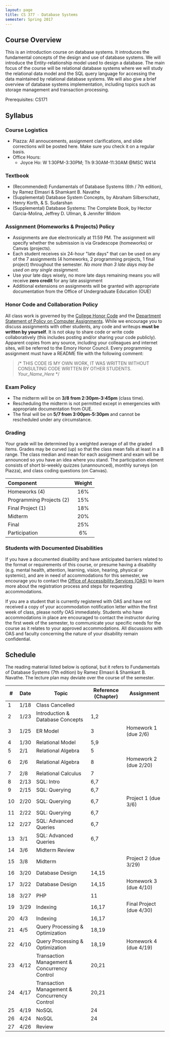 ```yaml
---
layout: page
title: CS 377 - Database Systems
semester: Spring 2017
---
```


## Course Overview
This is an introduction course on database systems. It introduces the fundamental concepts of the design and use of database systems. We will introduce the Entity-relationship model used to design a database. The main focus of the course will be relational database systems where we will study the relational data model and the SQL query language for accessing the data maintained by relational database systems. We will also give a brief overview of database systems implementation, including topics such as storage management and transaction processing.

Prerequisites: CS171

## Syllabus

### Course Logistics
* Piazza: All annoucements, assignment clarifications, and slide corrections will be posted here. Make sure you check it on a regular basis.
* Office Hours: 
  * Joyce Ho: W 1:30PM-3:30PM; Th 9:30AM-11:30AM @MSC W414

### Textbook
* (Recommended) Fundamentals of Database Systems (6th / 7th edition), by Ramez Elmasri & Shamkant B. Navathe
* (Supplemental) Database System Concepts, by Abraham Silberschatz, Henry Korth, & S. Sudarshan
* (Supplemental) Database Systems: The Complete Book, by Hector Garcia-Molina, Jeffrey D. Ullman, & Jennifer Widom

### Assignment (Homeworks & Projects) Policy
* Assignments are due electronically at 11:59 PM. The assignment will specify whether the submission is via Gradescope (homeworks) or Canvas (projects).
* Each student receives six 24-hour "late days" that can be used on any of the 7 assignments (4 homeworks, 2 programming projects, 1 final project) throughout the semester. _No more than 3 late days may be used on any single assignment._
* Use your late days wisely, no more late days remaining means you will receive __zero credit__ for any late assignment
* Additional extensions on assignments will be granted with appropriate documentation from the Office of Undergraduate Education (OUE) 

### Honor Code and Collaboration Policy
All class work is governed by the [College Honor Code](http://catalog.college.emory.edu/academic/policy/honor_code.html) and the [Department Statement of Policy on Computer Assignments](http://www.mathcs.emory.edu/site/undergraduate/general-information/spca.php).
While we encourage you to discuss assignments with other students, any code and writeups __must be written by yourself__.
It is not okay to share code or write code collaboratively (this includes posting and/or sharing your code publicly).
Apparent copies from any source, including your colleagues and internet sites, will be referred to the Emory Honor Council.
Every programming assignment must have a README file with the following comment:
> /* THIS CODE IS MY OWN WORK, IT WAS WRITTEN WITHOUT CONSULTING CODE
>    WRITTEN BY OTHER STUDENTS. _Your_Name_Here_ */

### Exam Policy
* The midterm will be on **3/8 from 2:30pm-3:45pm** (class time). 
* Rescheduling the midterm is not permitted except in emergencies with appropriate documentation from OUE.
* The final will be on **5/7 from 3:00pm-5:30pm** and cannot be rescheduled under any circumstance.

### Grading
Your grade will be determined by a weighted average of all the graded items. Grades may be curved (up) so that the class mean falls at least in a B range. The class median and mean for each assignment and exam will be announced so you have an idea where you stand.
The participation element consists of short bi-weekly quizzes (unannounced), monthly surveys (on Piazza), and class coding questions (on Canvas).

|Component | Weight |
|:--------|:-------:|
| Homeworks (4) | 16% |
| Programming Projects (2) | 15% |
| Final Project (1) | 18% |
| Midterm       | 20% |
| Final         | 25% |
| Participation | 6% |

### Students with Documented Disabilities

If you have a documented disability and have anticipated barriers related to the format or requirements of this course, or presume having a disability (e.g. mental health, attention, learning, vision, hearing, physical or systemic), and are in need of accommodations for this semester, we encourage you to contact the [Office of Accessibility Services (OAS)](http://equityandinclusion.emory.edu/access) to learn more about the registration process and steps for requesting accommodations.

If you are a student that is currently registered with OAS and have not received a copy of your accommodation notification letter within the first week of class, please notify OAS immediately. Students who have accommodations in place are encouraged to contact the instructor during the first week of the semester, to communicate your specific needs for the course as it relates to your approved accommodations. All discussions with OAS and faculty concerning the nature of your disability remain confidential.

## Schedule
The reading material listed below is optional, but it refers to Fundamentals of Database Systems (7th edition) by Ramez Elmasri & Shamkant B. Navathe. The lecture plan may deviate over the course of the semester.


\# | Date | Topic | Reference (Chapter)  | Assignment 
-- | ---- | ------| -----------| ----------
1  | 1/18 | Class Cancelled |  | 
2  | 1/23 | Introduction & Database Concepts | 1,2 |
3  | 1/25 | ER Model | 3 | Homework 1 (due 2/6)
4  | 1/30 | Relational Model | 5,9 |
5  | 2/1  | Relational Algebra | 5 |
6  | 2/6  | Relational Algebra | 8 | Homework 2 (due 2/20)
7  | 2/8  | Relational Calculus | 7 | 
8  | 2/13 | SQL: Intro | 6,7 |
9  | 2/15 | SQL: Querying | 6,7 |  
10 | 2/20 | SQL: Querying | 6,7 | Project 1 (due 3/6) 
11 | 2/22 | SQL: Querying | 6,7 |
12 | 2/27 | SQL: Advanced Queries | 6,7 | 
13 | 3/1  | SQL: Advanced Queries | 6,7 | 
14 | 3/6  | Midterm Review  | | 
15 | 3/8  | Midterm         | | Project 2 (due 3/29)
16 | 3/20 | Database Design | 14,15
17 | 3/22 | Database Design | 14,15 | Homework 3 (due 4/10)
18 | 3/27 | PHP | 11 | 
19 | 3/29 | Indexing | 16,17 | Final Project (due 4/30)
20 | 4/3  | Indexing | 16,17 | 
21 | 4/5  | Query Processing & Optimization | 18,19 | 
22 | 4/10 | Query Processing & Optimization | 18,19 | Homework 4 (due 4/19)
23 | 4/12 | Transaction Management & Concurrency Control | 20,21 | 
24 | 4/17 | Transaction Management & Concurrency Control | 20,21
25 | 4/19 | NoSQL  | 24 | 
26 | 4/24 | NoSQL  | 24 | 
27 | 4/26 | Review |

